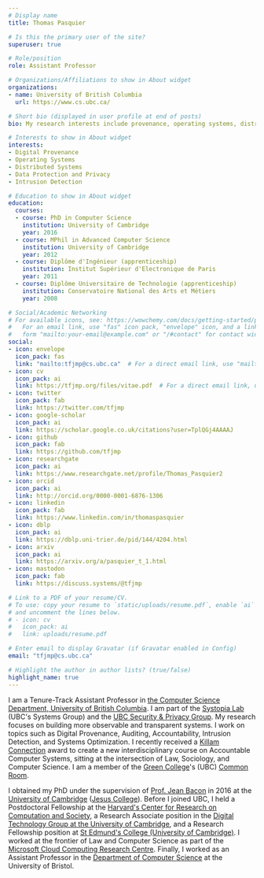 ```yaml
---
# Display name
title: Thomas Pasquier

# Is this the primary user of the site?
superuser: true

# Role/position
role: Assistant Professor

# Organizations/Affiliations to show in About widget
organizations:
- name: University of British Columbia
  url: https://www.cs.ubc.ca/

# Short bio (displayed in user profile at end of posts)
bio: My research interests include provenance, operating systems, distributed systems and intrusion detection.

# Interests to show in About widget
interests:
- Digital Provenance
- Operating Systems
- Distributed Systems
- Data Protection and Privacy
- Intrusion Detection

# Education to show in About widget
education:
  courses:
  - course: PhD in Computer Science
    institution: University of Cambridge
    year: 2016
  - course: MPhil in Advanced Computer Science
    institution: University of Cambridge
    year: 2012
  - course: Diplôme d'Ingénieur (apprenticeship)
    institution: Institut Supérieur d'Electronique de Paris
    year: 2011
  - course: Diplôme Universitaire de Technologie (apprenticeship)
    institution: Conservatoire National des Arts et Métiers
    year: 2008

# Social/Academic Networking
# For available icons, see: https://wowchemy.com/docs/getting-started/page-builder/#icons
#   For an email link, use "fas" icon pack, "envelope" icon, and a link in the
#   form "mailto:your-email@example.com" or "/#contact" for contact widget.
social:
- icon: envelope
  icon_pack: fas
  link: "mailto:tfjmp@cs.ubc.ca"  # For a direct email link, use "mailto:test@example.org".
- icon: cv
  icon_pack: ai
  link: https://tfjmp.org/files/vitae.pdf  # For a direct email link, use "mailto:test@example.org".
- icon: twitter
  icon_pack: fab
  link: https://twitter.com/tfjmp
- icon: google-scholar
  icon_pack: ai
  link: https://scholar.google.co.uk/citations?user=TplQGj4AAAAJ
- icon: github
  icon_pack: fab
  link: https://github.com/tfjmp
- icon: researchgate
  icon_pack: ai
  link: https://www.researchgate.net/profile/Thomas_Pasquier2
- icon: orcid
  icon_pack: ai
  link: http://orcid.org/0000-0001-6876-1306
- icon: linkedin
  icon_pack: fab
  link: https://www.linkedin.com/in/thomaspasquier
- icon: dblp
  icon_pack: ai
  link: https://dblp.uni-trier.de/pid/144/4204.html
- icon: arxiv
  icon_pack: ai
  link: https://arxiv.org/a/pasquier_t_1.html
- icon: mastodon
  icon_pack: fab
  link: https://discuss.systems/@tfjmp

# Link to a PDF of your resume/CV.
# To use: copy your resume to `static/uploads/resume.pdf`, enable `ai` icons in `params.toml`,
# and uncomment the lines below.
# - icon: cv
#   icon_pack: ai
#   link: uploads/resume.pdf

# Enter email to display Gravatar (if Gravatar enabled in Config)
email: "tfjmp@cs.ubc.ca"

# Highlight the author in author lists? (true/false)
highlight_name: true
---
```


I am a Tenure-Track Assistant Professor in [the Computer Science Department, University of British Columbia](https://www.cs.ubc.ca/).
I am part of the [Systopia Lab](https://systopia.cs.ubc.ca/) (UBC's Systems Group) and the [UBC Security & Privacy Group](https://spg.cs.ubc.ca/).
My research focuses on building more observable and transparent systems.
I work on topics such as Digital Provenance, Auditing, Accountability, Intrusion Detection, and Systems Optimization.
I recently received a [Killam Connection](https://www.grad.ubc.ca/awards/killam-connection) award to create a new interdisciplinary course on Accountable Computer Systems, sitting at the intersection of Law, Sociology, and Computer Science.
I am a member of the [Green College](https://greencollege.ubc.ca/)'s (UBC) [Common Room](https://greencollege.ubc.ca/membership-common-room-green-college).

I obtained my PhD under the supervision of [Prof. Jean Bacon](https://www.cl.cam.ac.uk/~jmb25/) in 2016 at the [University of Cambridge](https://www.cst.cam.ac.uk/) ([Jesus College](https://www.jesus.cam.ac.uk/)).
Before I joined UBC, I held a Postdoctoral Fellowship at the [Harvard's Center for Research on Computation and Society](https://crcs.seas.harvard.edu/), a Research Associate position in the [Digital Technology Group at the University of Cambridge](https://www.cl.cam.ac.uk/research/dtg/www/), and a Research Fellowship position at [St Edmund's College (University of Cambridge)](https://www.st-edmunds.cam.ac.uk/). I worked at the frontier of Law and Computer Science as part of the [Microsoft Cloud Computing Research Centre](http://www.mccrc.org/). Finally, I worked as an Assistant Professor in the [Department of Computer Science](http://www.bris.ac.uk/engineering/departments/computerscience/) at the University of Bristol.
